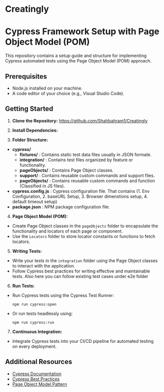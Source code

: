 # Creatingly
# Cypress Framework Setup with Page Object Model (POM)

This repository contains a setup guide and structure for implementing Cypress automated tests using the Page Object Model (POM) approach. 

## Prerequisites
- Node.js installed on your machine.
- A code editor of your choice (e.g., Visual Studio Code).

## Getting Started

1. **Clone the Repository:** 
https://github.com/Shahbahram1/Creatingly 

2. **Install Dependencies:**

3. **Folder Structure:**

- **cypress/**
  - **fixtures/** : Contains static test data files usually in JSON formate.
  - **integration/** : Contains test files organized by feature or functionality.
  - **pageObjects/** : Contains Page Object classes.
  - **support/** : Contains reusable custom commands and support files.
  - **pageObjects/** : Contains reusable custom commands and function (Classified in JS files).
- **cypress.config.js** : Cypress configuration file. That contains (1. Env Configuration, 2. baseURL Setup, 3. Browser dimenstions setup, 4. default timeout setup)
- **package.json** : NPM package configuration file.

4. **Page Object Model (POM):**
- Create Page Object classes in the `pageObjects` folder to encapsulate the functionality and locators of each page or component.
- Use the `Locators` folder to store locator constants or functions to fetch locators.

5. **Writing Tests:**
- Write your tests in the `integration` folder using the Page Object classes to interact with the application.
- Follow Cypress best practices for writing effective and maintainable tests. Also here you can follow existing test cases under e2e folder

6. **Run Tests:**
- Run Cypress tests using the Cypress Test Runner:
  ```
  npm run cypress:open
  ```
- Or run tests headlessly using:
  ```
  npm run cypress:run
  ```

7. **Continuous Integration:**
- Integrate Cypress tests into your CI/CD pipeline for automated testing on every deployment.

## Additional Resources
- [Cypress Documentation](https://docs.cypress.io/guides/overview/why-cypress.html)
- [Cypress Best Practices](https://docs.cypress.io/guides/references/best-practices.html)
- [Page Object Model Pattern](https://www.selenium.dev/documentation/en/guidelines_and_recommendations/page_object_models/)

